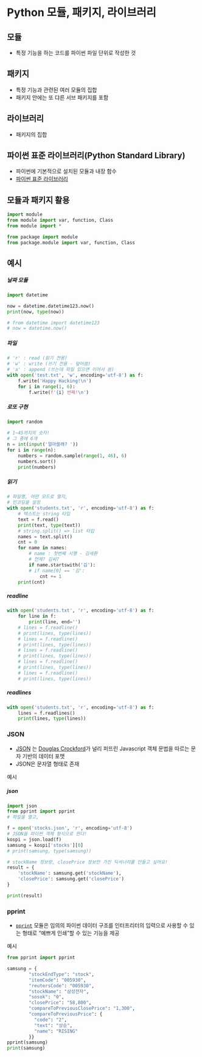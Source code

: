 

# Python 모듈, 패키지, 라이브러리



## 모듈

- 특정 기능을 하는 코드를 파이썬 파일 단위로 작성한 것

## 패키지

- 특정 기능과 관련된 여러 모듈의 집합
- 패키지 안에는 또 댜른 서브 패키지를 포함

## 라이브러리

- 패키지의 집합



## 파이썬 표준 라이브러리(Python Standard Library)

- 파이썬에 기본적으로 설치된 모듈과 내장 함수
- [파이썬 표준 라이브러리](https://docs.python.org/ko/3/library/index.html)



## 모듈과 패키지 활용

```python
import module
from module import var, function, Class
from module import *

from package import module
from package.module import var, function, Class
```



## 예시

##### 날짜 모듈

````python
import datetime

now = datetime.datetime123.now()
print(now, type(now))

# from datetime import datetime123
# now = datetime.now() 
````

##### 파일


```python
# 'r' : read (읽기 전용)
# 'w' : write (쓰기 전용 - 덮어씀)
# 'a' : append (쓰는데 파일 있으면 이어서 씀)
with open('test.txt', 'w', encoding='utf-8') as f:
    f.write('Happy Hacking!\n')
    for i in range(1, 6):
        f.write(f'{i} 번째!\n')
```

##### 로또 구현

```python
import random 

# 1~45까지의 숫자!
# 그 중에 6개
n = int(input('얼마쓸래? '))
for i in range(n):
    numbers = random.sample(range(1, 46), 6)
    numbers.sort()
    print(numbers)
```

##### 읽기

```python
# 파일명, 어떤 모드로 열지, 
# 인코딩을 설정
with open('students.txt', 'r', encoding='utf-8') as f:
    # 텍스트는 string 타입
    text = f.read()
    print(text, type(text))
    # string.split() => list 타입
    names = text.split()
    cnt = 0
    for name in names:
        # name : 첫번째 시행 - 김세환
        # 언제? 김씨?
        if name.startswith('김'):
        # if name[0] == '김':
            cnt += 1
    print(cnt)
```

##### readline

```python
with open('students.txt', 'r', encoding='utf-8') as f:
    for line in f:
        print(line, end='')
    # lines = f.readline()
    # print(lines, type(lines))
    # lines = f.readline()
    # print(lines, type(lines))
    # lines = f.readline()
    # print(lines, type(lines))
    # lines = f.readline()
    # print(lines, type(lines))
    # lines = f.readline()
    # print(lines, type(lines))
```

##### readlines

```python
with open('students.txt', 'r', encoding='utf-8') as f:
    lines = f.readlines()
    print(lines, type(lines))
```



### JSON

- [JSON](https://developer.mozilla.org/ko/docs/Glossary/JSON) 는 [Douglas Crockford](https://en.wikipedia.org/wiki/Douglas_Crockford)가 널리 퍼뜨린 Javascript 객체 문법을 따르는 문자 기반의 데이터 포맷
- JSON은 문자열 형태로 존재

예시

##### json

```python
import json 
from pprint import pprint
# 파일을 열고, 

f = open('stocks.json', 'r', encoding='utf-8')
# JSON을 파이썬 객체 형식으로 한다!
kospi = json.load(f)
samsung = kospi['stocks'][0]
# print(samsung, type(samsung))

# stockName 정보랑, closePrice 정보만 가진 딕셔너리를 만들고 싶어요!
result = {
    'stockName': samsung.get('stockName'),
    'closePrice': samsung.get('closePrice')
}

print(result)
```

### pprint

- [`pprint`](https://docs.python.org/ko/3/library/pprint.html#module-pprint) 모듈은 임의의 파이썬 데이터 구조를 인터프리터의 입력으로 사용할 수 있는 형태로 “예쁘게 인쇄”할 수 있는 기능을 제공

예시

```python
from pprint import pprint

samsung = {
        "stockEndType": "stock",
        "itemCode": "005930",
        "reutersCode": "005930",
        "stockName": "삼성전자",
        "sosok": "0",
        "closePrice": "58,800",
        "compareToPreviousClosePrice": "1,300",
        "compareToPreviousPrice": {
          "code": "2",
          "text": "상승",
          "name": "RISING"
        }}
pprint(samsung)
print(samsung)
```

